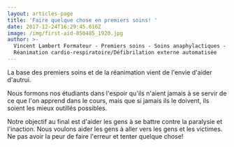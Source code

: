 ```yaml
---
layout: articles-page
title: 'Faire quelque chose en premiers soins! '
date: 2017-12-24T16:29:45.616Z
image: /img/first-aid-850485_1920.jpg
author: >-
  Vincent Lambert Formateur - Premiers soins - Soins anaphylactiques -
  Réanimation cardio-respiratoire/Défibrilation externe automatisée
---
```

La base des premiers soins et de la réanimation vient de l'envie d'aider d'autrui.

Nous formons nos étudiants dans l'espoir qu'ils n'aient jamais à se servir de ce que l'on apprend dans le cours, mais que si jamais ils le doivent, ils soient les mieux outillés possibles.

Notre objectif au final est d'aider les gens à se battre contre la paralysie et l'inaction. Nous voulons aider les gens à aller vers les gens et les victimes. Ne pas avoir la peur de faire l'erreur et tenter quelque chose!

